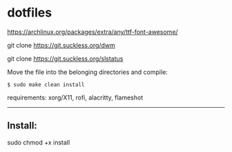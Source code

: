 # dotfiles
https://archlinux.org/packages/extra/any/ttf-font-awesome/

git clone https://git.suckless.org/dwm

git clone https://git.suckless.org/slstatus

Move the file into the belonging directories and compile:
```
$ sudo make clean install 
```
requirements: xorg/X11, rofi, alacritty, flameshot

***

## Install:
sudo chmod +x install 

